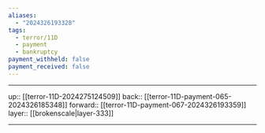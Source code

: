 ```yaml
---
aliases:
  - "2024326193328"
tags:
  - terror/11D
  - payment
  - bankruptcy
payment_withheld: false
payment_received: false
---
```




***

up:: [[terror-11D-2024275124509]]
back:: [[terror-11D-payment-065-2024326185348]]
forward:: [[terror-11D-payment-067-2024326193359]]
layer:: [[brokenscale|layer-333]]

***
